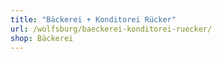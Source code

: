```yaml
---
title: "Bäckerei + Konditorei Rücker"
url: /wolfsburg/baeckerei-konditorei-ruecker/
shop: Bäckerei
---
```

